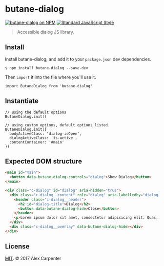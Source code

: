 # butane-dialog

[![butane-dialog on NPM](https://img.shields.io/npm/v/butane-dialog.svg?style=flat-square)](https://www.npmjs.com/package/butane-dialog) [![Standard JavaScript Style](https://img.shields.io/badge/code_style-standard-brightgreen.svg?style=flat-square)](http://standardjs.com/)

> Accessible dialog JS library.

## Install

Install butane-dialog, and add it to your `package.json` dev dependencies.

```
$ npm install butane-dialog --save-dev
```

Then `import` it into the file where you'll use it.

```es6
import ButaneDialog from 'butane-dialog'
```

## Instantiate

```es6
// using the default options
ButaneDialog.init()

// using custom options, default options listed
ButaneDialog.init({
  bodyActiveClass: 'dialog-isOpen',
  dialogActiveClass: 'is-active',
  contentContainer: '#main'
})
```

## Expected DOM structure

```html
<main id="main">
  <button data-butane-dialog-controls="dialog">Show Dialog</button>
</main>

<div class="c-dialog" id="dialog" aria-hidden="true">
  <div class="c-dialog__content" role="dialog" aria-labelledby="dialog-title">
    <header class="c-dialog__header">
      <h2 id="dialog-title">Dialog</h2>
      <button data-butane-dialog-hide>Close</button>
    </header>
    <p>Lorem ipsum dolor sit amet, consectetur adipisicing elit. Quas, molestiae ad assumenda aliquam error aspernatur id consequatur architecto distinctio odit. Veritatis, dolorem rerum obcaecati quas velit quaerat saepe veniam sint?</p>
  </div>
  <div class="c-dialog__overlay" data-butane-dialog-hide></div>
</div>
```

## License

[MIT](https://opensource.org/licenses/MIT). © 2017 Alex Carpenter
